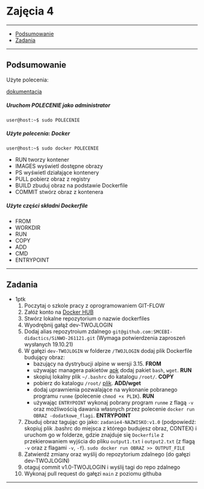 # Zajęcia 4

---

- [Podsumowanie](#Podsumowanie)
- [Zadania](#Zadania)

---

## Podsumowanie

Użyte polecenia:

[dokumentacja](https://docs.docker.com/)

##### Uruchom POLECENIE jako administrator

```console
user@host:~$ sudo POLECENIE
```

##### Użyte polecenia: Docker

```console
user@host:~$ sudo docker POLECENIE
```

- RUN tworzy kontener
- IMAGES wyświetl dostępne obrazy
- PS wyświetl działające kontenery
- PULL pobierz obraz z registry
- BUILD zbuduj obraz na podstawie Dockerfile
- COMMIT stwórz obraz z kontenera

##### Użyte części składni Dockerfile

- FROM
- WORKDIR
- RUN
- COPY
- ADD
- CMD
- ENTRYPOINT




---

## Zadania

- 1ptk
	1. Poczytaj o szkole pracy z oprogramowaniem GIT-FLOW 
	2. Załóż konto na [Docker HUB](https://hub.docker/com)
	3. Stwórz lokalne repozytorium o nazwie dockerfiles
	4. Wyodrębnij gałąź dev-TWOJLOGIN
	5. Dodaj alias repozytroium zdalnego `git@github.com:SMCEBI-didactics/SiNWO-261121.git` (Wymaga potwierdzenia zaproszeń wysłanych 19.10.21)
	4. W gałęzi `dev-TWOJLOGIN` w folderze `/TWOJLOGIN` dodaj plik Dockerfile budujący obraz:
		- bazujący na dystrybucji alpine w wersji 3.15. **FROM**
		- używając managera pakietów [apk](https://wiki.alpinelinux.org/wiki/Alpine_Linux_package_management) dodaj pakiet  `bash`, `wget`. **RUN**
		- skopiuj lokalny plik `~/.bashrc` do katalogu `/root/`. **COPY**
		- pobierz do katalogu `/root/` [plik](https://raw.githubusercontent.com/aszadzinski/SMCEBI-TLM/master/%C5%9Arodowiska_i_narz%C4%99dzia_wytwarzania_oprogramowania/Zaj%C4%99cia_4/runme). **ADD/wget**
		- dodaj uprawnienia pozwalające na wykonanie pobranego programu `runme` (polecenie `chmod +x PLIK`). **RUN**
		- używając `ENTRYPOINT` wykonaj pobrany program `runme` z flagą `-v` oraz możliwością dawania własnych przez polecenie `docker run OBRAZ -dodatkowe_flagi`. **ENTRYPOINT**
	5. Zbuduj obraz tagując go jako: `zadanie4-NAZWISKO:v1.0` (podpowiedź: skopiuj plik .bashrc do miejsca z którego budujesz obraz, CONTEX) i uruchom go w folderze, gdzie znajduje się  `Dockerfile` z przekierowaniem wyjścia do pliku `output1.txt` i `output2.txt` (z flagą `-v` oraz z flagami `-v`, `-f`). `sudo docker run OBRAZ >> OUTPUT_FILE`
	6. Zatwierdź zmiany oraz wyślij do repozytorium zdalnego (do gałęzi dev-TWOJLOGIN)
	7. otaguj commit v1.0-TWOJLOGIN i wyślij tagi do repo zdalnego
	7. Wykonaj pull request do gałęzi `main` z poziomu githuba

---
